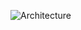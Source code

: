 
![Architecture](https://github.com/ryaddaoud21/Archi__Design/assets/65093859/e51feb14-fb1a-4533-9492-59f23cc5b97a) 
